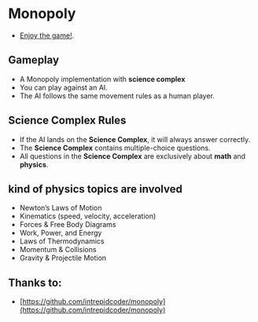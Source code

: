# Monopoly

- [Enjoy the game!](https://grayu3.github.io/monopoly-fisika/).

## Gameplay
- A Monopoly implementation with **science complex**
- You can play against an AI.
- The AI follows the same movement rules as a human player.

## Science Complex Rules
- If the AI lands on the **Science Complex**, it will always answer correctly.
- The **Science Complex** contains multiple-choice questions.
- All questions in the **Science Complex** are exclusively about **math** and **physics**.

## kind of physics topics are involved
- Newton’s Laws of Motion
- Kinematics (speed, velocity, acceleration)
- Forces & Free Body Diagrams
- Work, Power, and Energy
- Laws of Thermodynamics
- Momentum & Collisions
- Gravity & Projectile Motion

## Thanks to: 
- [https://github.com/intrepidcoder/monopoly](https://github.com/intrepidcoder/monopoly)



